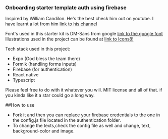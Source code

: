 ### Onboarding starter template auth using firebase

Inspired by William Candilon. He's the best check him out on youtube. I have learnt a lot from him [link to his channel](https://www.youtube.com/channel/UC806fwFWpiLQV5y-qifzHnA)

Font's used in this starter kit is DM-Sans from google [link to the google font](https://fonts.google.com/?query=DM)
Illustrations used in the project can be found at [link to Icons8!](https://icons8.com/illustrations)

Tech stack used in this project:

- Expo (God bless the team there)
- Formik (handling forms inputs)
- Firebase (for authentication)
- React native
- Typescript

Please feel free to do with it whatever you will. MIT license and all of that. if you kinda like it a star could go a long way.

##How to use

- Fork it and then you can replace your firebase credentials to the one in the config.js file located in the authentication folder.
- To change the texts,check the config file as well and change, text, background-color and image.
